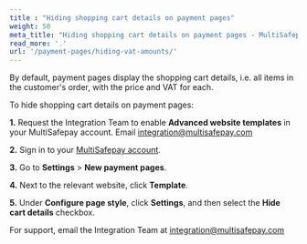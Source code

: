 ```yaml
---
title : "Hiding shopping cart details on payment pages"
weight: 50
meta_title: "Hiding shopping cart details on payment pages - MultiSafepay Docs"
read_more: '.'
url: '/payment-pages/hiding-vat-amounts/'
---
```


By default, payment pages display the shopping cart details, i.e. all items in the customer's order, with the price and VAT for each. 

To hide shopping cart details on payment pages:

**1.** Request the Integration Team to enable **Advanced website templates** in your MultiSafepay account. Email <integration@multisafepay.com>

**2.** Sign in to your [MultiSafepay account](https://merchant.multisafepay.com/). 

**3.** Go to **Settings** > **New payment pages**.

**4.** Next to the relevant website, click **Template**.

**5.** Under **Configure page style**, click **Settings**, and then select the **Hide cart details** checkbox. 

For support, email the Integration Team at <integration@multisafepay.com>